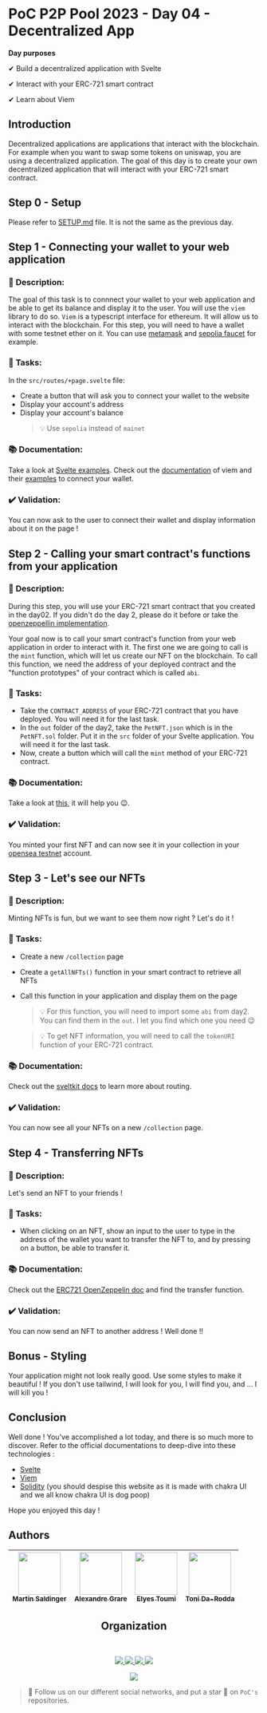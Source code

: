 # PoC P2P Pool 2023 - Day 04 - Decentralized App

**Day purposes**

✔ Build a decentralized application with Svelte

✔ Interact with your ERC-721 smart contract

✔ Learn about Viem

## Introduction

Decentralized applications are applications that interact with the blockchain. For example when you want to swap some tokens on uniswap, you are using a decentralized application. The goal of this day is to create your own decentralized application that will interact with your ERC-721 smart contract.

## Step 0 - Setup

Please refer to [SETUP.md](SETUP.md) file. It is not the same as the previous day.

## Step 1 - Connecting your wallet to your web application

### 📑 **Description**:

The goal of this task is to connnect your wallet to your web application and be able to get its balance and display it to the user. You will use the `viem` library to do so. `Viem` is a typescript interface for ethereum. It will allow us to interact with the blockchain. For this step, you will need to have a wallet with some testnet ether on it. You can use [metamask](https://metamask.io/) and [sepolia faucet](https://sepoliafaucet.com/) for example.

### 📌 **Tasks**:

In the `src/routes/+page.svelte` file:

- Create a button that will ask you to connect your wallet to the website
- Display your account's address
- Display your account's balance
  > 💡 Use `sepolia` instead of `mainet`

### 📚 **Documentation**:

Take a look at [Svelte examples](https://svelte.dev/examples/hello-world).
Check out the [documentation](https://viem.sh/docs/getting-started.html) of viem and their [examples](https://github.com/wevm/viem/tree/main/examples) to connect your wallet.

### ✔️ **Validation**:

You can now ask to the user to connect their wallet and display information about it on the page !

## Step 2 - Calling your smart contract's functions from your application

### 📑 **Description**:

During this step, you will use your ERC-721 smart contract that you created in the day02. If you didn't do the day 2, please do it before or take the [openzeppellin implementation](https://github.com/OpenZeppelin/openzeppelin-contracts/blob/master/contracts/token/ERC721/ERC721.sol).

Your goal now is to call your smart contract's function from your web application in order to interact with it.
The first one we are going to call is the `mint` function, which will let us create our NFT on the blockchain. To call this function, we need the address of your deployed contract and the "function prototypes" of your contract which is called `abi`.

### 📌 **Tasks**:

- Take the `CONTRACT_ADDRESS` of your ERC-721 contract that you have deployed. You will need it for the last task.
- In the `out` folder of the day2, take the `PetNFT.json` which is in the `PetNFT.sol` folder. Put it in the `src` folder of your Svelte application. You will need it for the last task.
- Now, create a button which will call the `mint` method of your ERC-721 contract.

### 📚 **Documentation**:

Take a look at [this](https://viem.sh/docs/contract/getContract.html), it will help you 😉.

### ✔️ **Validation**:

You minted your first NFT and can now see it in your collection in your [opensea testnet](https://testnets.opensea.io/account) account.

## Step 3 - Let's see our NFTs

### 📑 **Description**:

Minting NFTs is fun, but we want to see them now right ? Let's do it !

### 📌 **Tasks**:

- Create a new `/collection` page
- Create a `getAllNFTs()` function in your smart contract to retrieve all NFTs
- Call this function in your application and display them on the page

  > 💡 For this function, you will need to import some `abi` from day2. You can find them in the `out`. I let you find which one you need 😉

  > 💡 To get NFT information, you will need to call the `tokenURI` function of your ERC-721 contract.

### 📚 **Documentation**:

Check out the [sveltkit docs](https://kit.svelte.dev/docs/routing) to learn more about routing.

### ✔️ **Validation**:

You can now see all your NFTs on a new `/collection` page.

## Step 4 - Transferring NFTs

### 📑 **Description**:

Let's send an NFT to your friends !

### 📌 **Tasks**:

- When clicking on an NFT, show an input to the user to type in the address of the wallet you want to transfer the NFT to, and by pressing on a button, be able to transfer it.

### 📚 **Documentation**:

Check out the [ERC721 OpenZeppelin doc](https://docs.openzeppelin.com/contracts/2.x/api/token/erc721) and find the transfer function.

### ✔️ **Validation**:

You can now send an NFT to another address ! Well done !!

## Bonus - Styling

Your application might not look really good. Use some styles to make it beautiful !
If you don't use tailwind, I will look for you, I will find you, and ... I will kill you !

## Conclusion

Well done ! You've accomplished a lot today, and there is so much more to discover.
Refer to the official documentations to deep-dive into these technologies :

- [Svelte](https://svelte.dev/docs/)
- [Viem](https://viem.sh/docs/getting-started.html)
- [Solidity](https://docs.soliditylang.org/en/v0.8.23/) (you should despise this website as it is made with chakra UI and we all know chakra UI is dog poop)

Hope you enjoyed this day !

## Authors

| [<img src="https://github.com/letamanoir.png?size=85" width=85><br><sub>Martin Saldinger</sub>](https://github.com/letamanoir) | [<img src="https://github.com/alexandregrare.png?size=85" width=85><br><sub>Alexandre Grare</sub>](https://github.com/alexandregrare) | [<img src="https://github.com/Toumi-Elyes.png?size=85" width=85><br><sub>Elyes Toumi</sub>](https://github.com/Toumi-Elyes) | [<img src="https://github.com/tonida-rodda.png?size=85" width=85><br><sub>Toni Da-Rodda</sub>](https://github.com/tonida-rodda) |
| :----------------------------------------------------------------------------------------------------------------------------: | :-----------------------------------------------------------------------------------------------------------------------------------: | :-------------------------------------------------------------------------------------------------------------------------: | :-----------------------------------------------------------------------------------------------------------------------------: |

<h2 align=center>
Organization
</h2>
<br/>
<p align='center'>
    <a href="https://www.linkedin.com/company/pocinnovation/mycompany/">
        <img src="https://img.shields.io/badge/LinkedIn-0077B5?style=for-the-badge&logo=linkedin&logoColor=white">
    </a>
    <a href="https://www.instagram.com/pocinnovation/">
        <img src="https://img.shields.io/badge/Instagram-E4405F?style=for-the-badge&logo=instagram&logoColor=white">
    </a>
    <a href="https://twitter.com/PoCInnovation">
        <img src="https://img.shields.io/badge/Twitter-1DA1F2?style=for-the-badge&logo=twitter&logoColor=white">
    </a>
    <a href="https://discord.com/invite/Yqq2ADGDS7">
        <img src="https://img.shields.io/badge/Discord-7289DA?style=for-the-badge&logo=discord&logoColor=white">
    </a>
</p>
<p align=center>
    <a href="https://www.poc-innovation.fr/">
        <img src="https://img.shields.io/badge/WebSite-1a2b6d?style=for-the-badge&logo=GitHub Sponsors&logoColor=white">
    </a>
</p>

> 🚀 Follow us on our different social networks, and put a star 🌟 on `PoC's` repositories.
